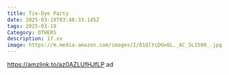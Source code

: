 ```yaml
---
title: Tie-Dye Party
date: 2025-03-18T03:48:33.145Z
tags: 2025-03-19
Category: OTHERS
description: 17.xx
image: https://m.media-amazon.com/images/I/81QlYcDUx6L._AC_SL1500_.jpg
---
```

https://amzlink.to/az0AZLUfHJfLP   ad